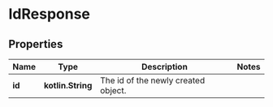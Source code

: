 
# IdResponse

## Properties
| Name | Type | Description | Notes |
| ------------ | ------------- | ------------- | ------------- |
| **id** | **kotlin.String** | The id of the newly created object. |  |



